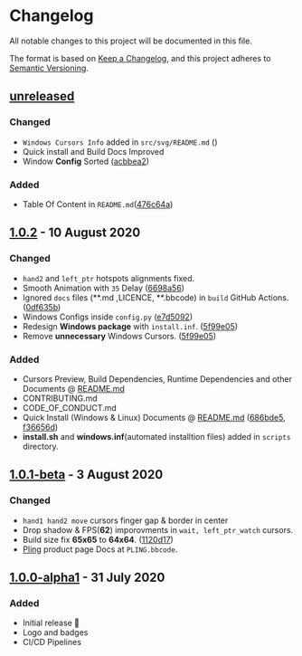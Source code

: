 # Changelog

All notable changes to this project will be documented in this file.

The format is based on [Keep a Changelog](https://keepachangelog.com/en/1.0.0/),
and this project adheres to [Semantic Versioning](https://semver.org/spec/v2.0.0.html).

## [unreleased]

### Changed

- `Windows Cursors Info` added in `src/svg/README.md` ([]())
- Quick install and Build Docs Improved
- Window **Config** Sorted ([acbbea2](https://github.com/ful1e5/apple_cursor/commit/acbbea24238fbfd43b405e4af73cc9f8b0101a59))

### Added

- Table Of Content in `README.md`([476c64a](https://github.com/ful1e5/apple_cursor/commit/476c64afda50ec48c576b566ce729b575608c529#diff-04c6e90faac2675aa89e2176d2eec7d8))

## [1.0.2] - 10 August 2020

### Changed

- `hand2` and `left_ptr` hotspots alignments fixed.
- Smooth Animation with `35` Delay ([6698a56](https://github.com/ful1e5/apple_cursor/commit/6698a566c08c1f8e6a36ac7012c9a931dac2edf7))
- Ignored `docs` files (**.md ,LICENCE, **.bbcode) in `build` GitHub Actions. ([0df635b](https://github.com/ful1e5/apple_cursor/commit/0df635b1cdd18840606956f2188e735321f6f8b5))
- Windows Configs inside `config.py` ([e7d5092](https://github.com/ful1e5/apple_cursor/commit/e7d509295b69fbe43cdc3ea3000c493dcee47824))
- Redesign **Windows package** with `install.inf`. ([5f99e05](https://github.com/ful1e5/apple_cursor/commit/5f99e0565a5730165a498695bcbba4716108e82b))
- Remove **unnecessary** Windows Cursors. ([5f99e05](https://github.com/ful1e5/apple_cursor/commit/5f99e0565a5730165a498695bcbba4716108e82b))

### Added

- Cursors Preview, Build Dependencies, Runtime Dependencies and other Documents @ [README.md](https://github.com/ful1e5/apple_cursor/blob/master/README.md)
- CONTRIBUTING.md
- CODE_OF_CONDUCT.md
- Quick Install (Windows & Linux) Documents @ [README.md](https://github.com/ful1e5/apple_cursor/blob/master/README.md) ([686bde5](https://github.com/ful1e5/apple_cursor/commit/686bde5eda5c4d913dd8c9df49aa94c20d24d9bf), [f36656d](https://github.com/ful1e5/apple_cursor/commit/f36656d1fbcce5c822d78f5964938daf1ad0c4c0))
- **install.sh** and **windows.inf**(automated installtion files) added in `scripts` directory.

## [1.0.1-beta] - 3 August 2020

### Changed

- `hand1 hand2 move` cursors finger gap & border in center
- Drop shadow & FPS(**62**) imporovments in `wait, left_ptr_watch` cursors.
- Build size fix **65x65** to **64x64**. ([1120d17](https://github.com/ful1e5/apple_cursor/commit/1120d176636baff2aac1838ba316b4f420be7ca7))
- [Pling](https://www.pling.com/p/1408466/) product page Docs at `PLING.bbcode`.

## [1.0.0-alpha1] - 31 July 2020

### Added

- Initial release 🎊
- Logo and badges
- CI/CD Pipelines

[unreleased]: https://github.com/ful1e5/apple_cursor/compare/1.0.2...master
[1.0.2]: https://github.com/ful1e5/apple_cursor/compare/1.0.1-beta...1.0.2
[1.0.1-beta]: https://github.com/ful1e5/apple_cursor/compare/1.0.0-alpha1...1.0.1-beta
[1.0.0-alpha1]: https://github.com/ful1e5/apple_cursor/tree/1.0.0-alpha1
